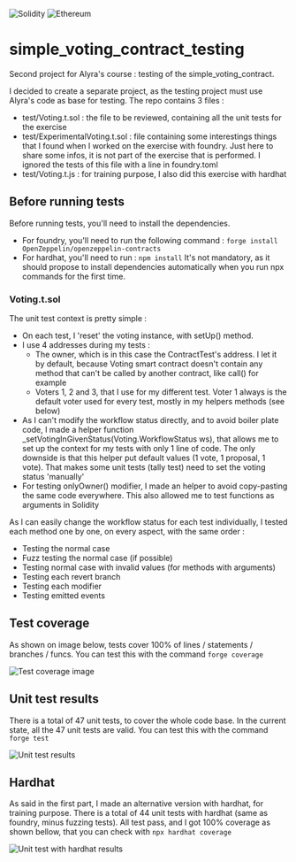 ![Solidity](https://img.shields.io/badge/Solidity-%23363636.svg?style=for-the-badge&logo=solidity&logoColor=white) ![Ethereum](https://img.shields.io/badge/Ethereum-3C3C3D?style=for-the-badge&logo=Ethereum&logoColor=white)

# simple_voting_contract_testing

Second project for Alyra's course : testing of the simple_voting_contract.

I decided to create a separate project, as the testing project must use Alyra's code as base for testing.
The repo contains 3 files :

- test/Voting.t.sol : the file to be reviewed, containing all the unit tests for the exercise
- test/ExperimentalVoting.t.sol : file containing some interestings things that I found when I worked on the exercise with foundry.
  Just here to share some infos, it is not part of the exercise that is performed.
  I ignored the tests of this file with a line in foundry.toml
- test/Voting.t.js : for training purpose, I also did this exercise with hardhat

## Before running tests

Before running tests, you'll need to install the dependencies.

- For foundry, you'll need to run the following command : `forge install OpenZeppelin/openzeppelin-contracts`
- For hardhat, you'll need to run : `npm install` It's not mandatory, as it should propose to install dependencies automatically when you run npx commands for the first time.

### Voting.t.sol

The unit test context is pretty simple :

- On each test, I 'reset' the voting instance, with setUp() method.
- I use 4 addresses during my tests :
  - The owner, which is in this case the ContractTest's address. I let it by default, because Voting smart contract doesn't contain any method that can't be called by another contract, like call() for example
  - Voters 1, 2 and 3, that I use for my different test. Voter 1 always is the default voter used for every test, mostly in my helpers methods (see below)
- As I can't modify the workflow status directly, and to avoid boiler plate code, I made a helper function \_setVotingInGivenStatus(Voting.WorkflowStatus ws), that allows me to set up the context for my tests with only 1 line of code. The only downside is that this helper put default values (1 vote, 1 proposal, 1 vote). That makes some unit tests (tally test) need to set the voting status 'manually'
- For testing onlyOwner() modifier, I made an helper to avoid copy-pasting the same code everywhere. This also allowed me to test functions as arguments in Solidity

As I can easily change the workflow status for each test individually, I tested each method one by one, on every aspect, with the same order :

- Testing the normal case
- Fuzz testing the normal case (if possible)
- Testing normal case with invalid values (for methods with arguments)
- Testing each revert branch
- Testing each modifier
- Testing emitted events

## Test coverage

As shown on image below, tests cover 100% of lines / statements / branches / funcs.
You can test this with the command `forge coverage`

![Test coverage image](https://image.noelshack.com/fichiers/2023/52/2/1703588566-capture-d-ecran-2023-12-26-a-12-00-56.png)

## Unit test results

There is a total of 47 unit tests, to cover the whole code base.
In the current state, all the 47 unit tests are valid.
You can test this with the command `forge test`

![Unit test results](https://image.noelshack.com/fichiers/2023/52/2/1703604659-capture-d-ecran-2023-12-26-a-16-30-48.png)

## Hardhat

As said in the first part, I made an alternative version with hardhat, for training purpose.
There is a total of 44 unit tests with hardhat (same as foundry, minus fuzzing tests).
All test pass, and I got 100% coverage as shown bellow, that you can check with `npx hardhat coverage`

![Unit test with hardhat results](https://image.noelshack.com/fichiers/2023/52/4/1703796112-capture-d-ecran-2023-12-28-a-21-41-13.png)
